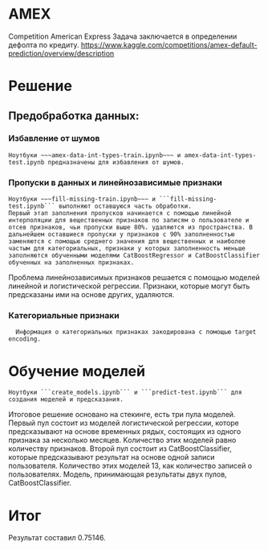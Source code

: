 # AMEX
Competition American Express
Задача заключается в определении дефолта по кредиту.
https://www.kaggle.com/competitions/amex-default-prediction/overview/description

# Решение
## Предобработка данных:
  ### Избавление от шумов
  
    Ноутбуки ~~~amex-data-int-types-train.ipynb~~~ и amex-data-int-types-test.ipynb предназначены для избавления от шумов.
  
  ### Пропуски в данных и линейнозависимые признаки
    Ноутбуки ~~~fill-missing-train.ipynb~~~ и ```fill-missing-test.ipynb``` выполняют оставшуюся часть обработки. 
    Первый этап заполнения пропусков начинается с помощью линейной интерполяции для вещественных признаков по записям о пользователе и отсев признаков, чьи пропуски выше 80%. удаляются из пространства. В дальнейшем оставшиеся пропуски у признаков с 90% заполненностью заменяются с помощью среднего значения для вещественных и наиболее частым для категориальных, признаки у которых заполненность меньше заполняются обученными моделями CatBoostRegressor и CatBoostClassifier обученных на заполненных признаках.

  Проблема линейнозависимых признаков решается с помощью моделей линейной и логистической регрессии. Признаки, которые могут быть предсказаны ими на основе других, удаляются.
  ### Категориальные признаки
      Информация о категориальных признаках закодирована с помощью target encoding.

# Обучение моделей
    Ноутбуки ```create_models.ipynb``` и ```predict-test.ipynb``` для создания моделей и предсказания. 
Итоговое решение основано на стекинге, есть три пула моделей. Первый пул состоит из моделей логистической регрессии, которе предсказывают на основе временных рядых, состоящих из одного признака за несколько месяцев. Kоличество этих моделей равно количеству признаков. Второй пул состоит из CatBoostClassifier, которые предсказывают результат на основе одной записи пользователя. Количество этих моделей 13, как количество записей о пользователях. Модель, принимающая результаты двух пулов, CatBoostClassifier.

# Итог
  Результат составил 0.75146.
